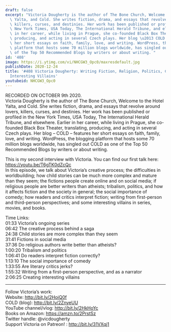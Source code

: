 ```yaml
---
draft: false
excerpt: "Victoria Dougherty is the author of The Bone Church, Welcome to the Hotel\
  \ Yalta, and Cold. She writes fiction, drama, and essays that revolve around lovers,\
  \ killers, curses, and destinies. Her work has been published or profiled in the\
  \ New York Times, USA Today, The International Herald Tribune, and elsewhere. Earlier\
  \ in her career, while living in Prague, she co-founded Black Box Theater, translating,\
  \ producing, and acting in several Czech plays. Her blog \u2013 COLD \u2013 features\
  \ her short essays on faith, family, love, and writing. WordPress, the blogging\
  \ platform that hosts some 70 million blogs worldwide, has singled out COLD as one\
  \ of the Top 50 Recommended Blogs by writers or about writing. "
id: '408'
image: https://i.ytimg.com/vi/NHCGW3_Opc0/maxresdefault.jpg
publishDate: 2020-12-24
title: '#408 Victoria Dougherty: Writing Fiction, Religion, Politics, Comedy, and
  Interesting Villains'
youtubeid: NHCGW3_Opc0
---
```

<div class="timelinks">

RECORDED ON OCTOBER 9th 2020.  
Victoria Dougherty is the author of The Bone Church, Welcome to the Hotel Yalta, and Cold. She writes fiction, drama, and essays that revolve around lovers, killers, curses, and destinies. Her work has been published or profiled in the New York Times, USA Today, The International Herald Tribune, and elsewhere. Earlier in her career, while living in Prague, she co-founded Black Box Theater, translating, producing, and acting in several Czech plays. Her blog – COLD – features her short essays on faith, family, love, and writing. WordPress, the blogging platform that hosts some 70 million blogs worldwide, has singled out COLD as one of the Top 50 Recommended Blogs by writers or about writing. 

This is my second interview with Victoria. You can find our first talk here: https://youtu.be/T6gTK0dZcQc  
In this episode, we talk about Victoria’s creative process; the difficulties in worldbuilding; how child stories can be much more complex and mature than they seem; the fictions people create online and on social media; if religious people are better writers than atheists; tribalism, politics, and how it affects fiction and the society in general; the social importance of comedy; how readers and critics interpret fiction; writing from first-person and third-person perspectives; and some interesting villains in series, movies, and books.

Time Links:  
<time>01:33</time> Victoria’s ongoing series  
<time>06:42</time> The creative process behind a saga  
<time>24:38</time> Child stories are more complex than they seem  
<time>31:41</time> Fictions in social media  
<time>37:36</time> Do religious authors write better than atheists?  
<time>1:00:20</time> Tribalism and politics  
<time>1:06:41</time> Do readers interpret fiction correctly?  
<time>1:13:10</time> The social importance of comedy  
<time>1:33:55</time> Are literary critics jerks?  
<time>1:55:32</time> Writing from a first-person perspective, and as a narrator  
<time>2:06:25</time> Creating interesting villains

---

Follow Victoria’s work:  
Website: http://bit.ly/2HoiQ0f  
COLD (blog): http://bit.ly/2ZnyeUU  
YouTube channel/vlog: http://bit.ly/2HkHoYc  
Books on Amazon: https://amzn.to/2PrstSz  
Twitter handle: @vicdougherty  
Support Victoria on Patreon! : http://bit.ly/31VXqj1
</div>

